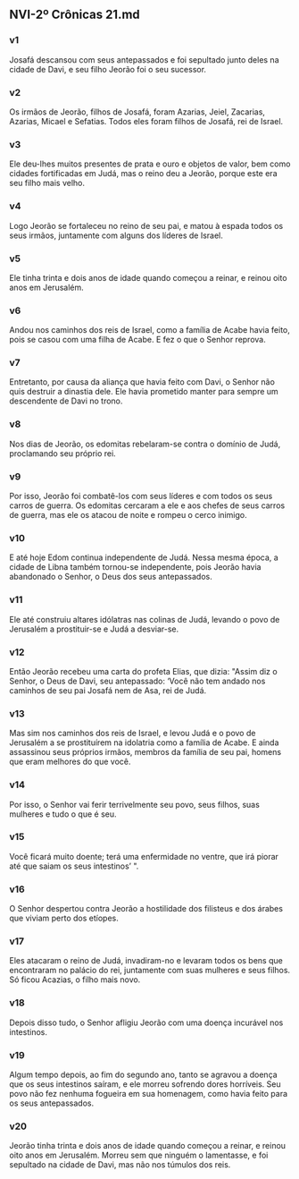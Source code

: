 ## NVI-2º Crônicas 21.md
### v1
 Josafá descansou com seus antepassados e foi sepultado junto deles na cidade de Davi, e seu filho Jeorão foi o seu sucessor.
### v2
 Os irmãos de Jeorão, filhos de Josafá, foram Azarias, Jeiel, Zacarias, Azarias, Micael e Sefatias. Todos eles foram filhos de Josafá, rei de Israel.
### v3
 Ele deu-lhes muitos presentes de prata e ouro e objetos de valor, bem como cidades fortificadas em Judá, mas o reino deu a Jeorão, porque este era seu filho mais velho.
### v4
 Logo Jeorão se fortaleceu no reino de seu pai, e matou à espada todos os seus irmãos, juntamente com alguns dos líderes de Israel.
### v5
 Ele tinha trinta e dois anos de idade quando começou a reinar, e reinou oito anos em Jerusalém.
### v6
 Andou nos caminhos dos reis de Israel, como a família de Acabe havia feito, pois se casou com uma filha de Acabe. E fez o que o Senhor reprova.
### v7
 Entretanto, por causa da aliança que havia feito com Davi, o Senhor não quis destruir a dinastia dele. Ele havia prometido manter para sempre um descendente de Davi no trono.
### v8
 Nos dias de Jeorão, os edomitas rebelaram-se contra o domínio de Judá, proclamando seu próprio rei.
### v9
 Por isso, Jeorão foi combatê-los com seus líderes e com todos os seus carros de guerra. Os edomitas cercaram a ele e aos chefes de seus carros de guerra, mas ele os atacou de noite e rompeu o cerco inimigo.
### v10
 E até hoje Edom continua independente de Judá. Nessa mesma época, a cidade de Libna também tornou-se independente, pois Jeorão havia abandonado o Senhor, o Deus dos seus antepassados.
### v11
 Ele até construiu altares idólatras nas colinas de Judá, levando o povo de Jerusalém a prostituir-se e Judá a desviar-se.
### v12
 Então Jeorão recebeu uma carta do profeta Elias, que dizia: "Assim diz o Senhor, o Deus de Davi, seu antepassado: ‘Você não tem andado nos caminhos de seu pai Josafá nem de Asa, rei de Judá.
### v13
 Mas sim nos caminhos dos reis de Israel, e levou Judá e o povo de Jerusalém a se prostituírem na idolatria como a família de Acabe. E ainda assassinou seus próprios irmãos, membros da família de seu pai, homens que eram melhores do que você.
### v14
 Por isso, o Senhor vai ferir terrivelmente seu povo, seus filhos, suas mulheres e tudo o que é seu.
### v15
 Você ficará muito doente; terá uma enfermidade no ventre, que irá piorar até que saiam os seus intestinos’ ".
### v16
 O Senhor despertou contra Jeorão a hostilidade dos filisteus e dos árabes que viviam perto dos etíopes.
### v17
 Eles atacaram o reino de Judá, invadiram-no e levaram todos os bens que encontraram no palácio do rei, juntamente com suas mulheres e seus filhos. Só ficou Acazias, o filho mais novo.
### v18
 Depois disso tudo, o Senhor afligiu Jeorão com uma doença incurável nos intestinos.
### v19
 Algum tempo depois, ao fim do segundo ano, tanto se agravou a doença que os seus intestinos saíram, e ele morreu sofrendo dores horríveis. Seu povo não fez nenhuma fogueira em sua homenagem, como havia feito para os seus antepassados.
### v20
 Jeorão tinha trinta e dois anos de idade quando começou a reinar, e reinou oito anos em Jerusalém. Morreu sem que ninguém o lamentasse, e foi sepultado na cidade de Davi, mas não nos túmulos dos reis.
